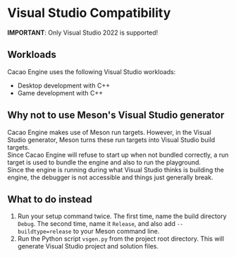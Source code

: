 # Visual Studio Compatibility

**IMPORTANT**: Only Visual Studio 2022 is supported!

## Workloads
Cacao Engine uses the following Visual Studio workloads:
* Desktop development with C++
* Game development with C++

## Why not to use Meson's Visual Studio generator
Cacao Engine makes use of Meson run targets. However, in the Visual Studio generator, Meson turns these run targets into Visual Studio build targets.  
Since Cacao Engine will refuse to start up when not bundled correctly, a run target is used to bundle the engine and also to run the playground.  
Since the engine is running during what Visual Studio thinks is building the engine, the debugger is not accessible and things just generally break.

## What to do instead
1. Run your setup command twice. The first time, name the build directory `Debug`.  The second time, name it `Release`, and also add `--buildtype=release` to your Meson command line.  
2. Run the Python script `vsgen.py` from the project root directory. This will generate Visual Studio project and solution files.